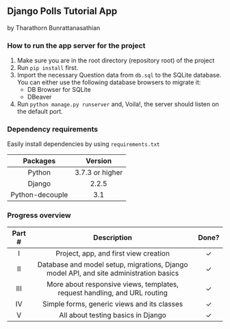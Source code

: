 ## Django Polls Tutorial App
by Tharathorn Bunrattanasathian

### How to run the app server for the project 
1. Make sure you are in the root directory (repository root) of the project
2. Run ```pip install``` first.
3. Import the necessary Question data from ```db.sql``` to the SQLite database. You can either use the following database browsers to migrate it:
    - DB Browser for SQLite
    - DBeaver
4. Run ```python manage.py runserver``` and, Voila!, the server should listen on the default port.


### Dependency requirements
Easily install dependencies by using ```requirements.txt```

| Packages | Version |
|:---:|:---:|
|Python | 3.7.3 or higher|
|Django | 2.2.5|
|Python-decouple | 3.1|

### Progress overview
|Part #     | Description|Done?|
|:---------:|:----------:|:---:|
|I| Project, app, and first view creation |✓|
|II| Database and model setup, migrations, Django model API, and site administration basics |✓|
|III| More about responsive views, templates, request handling, and URL routing |✓|
|IV| Simple forms, generic views and its classes |✓|
|V| All about testing basics in Django |✓|

